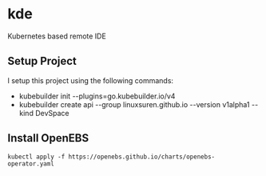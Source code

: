 # kde
Kubernetes based remote IDE

## Setup Project

I setup this project using the following commands:

* kubebuilder init --plugins=go.kubebuilder.io/v4
* kubebuilder create api --group linuxsuren.github.io --version v1alpha1 --kind DevSpace

## Install OpenEBS

```shell
kubectl apply -f https://openebs.github.io/charts/openebs-operator.yaml
```
